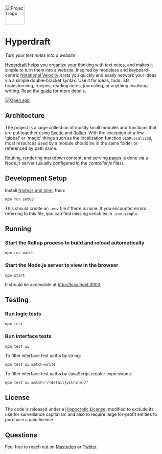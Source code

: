 <a href="https://hyperdraft.rosano.ca"><img alt="Project logo" src="https://static.rosano.ca/wikiavec/identity.svg" width="64" /></a>

# Hyperdraft

_Turn your text notes into a website_

<a href="https://hyperdraft.rosano.ca">Hyperdraft</a> helps you organize your thinking with text notes, and makes it simple to turn them into a website. Inspired by modeless and keyboard-centric [Notational Velocity](http://notational.net/) it lets you quickly and easily network your ideas via a simple double-bracket syntax. Use it for ideas, todo lists, brainstorming, recipes, reading notes, journaling, or anything involving writing. Read the <a href="https://hyperdraft.rosano.ca">guide</a> for more details.

<a href="https://hyperdraft.rosano.ca/write"><img alt="Open app" src="http://static.rosano.ca/_shared/_RCSAppButton.svg" /></a>

## Architecture

The project is a large collection of mostly small modules and functions that are put together using [Svelte](https://svelte.dev) and [Rollup](https://rollupjs.org). With the exception of a few 'global' or 'magic' things such as the localization function `OLSKLocalized`, most resources used by a module should be in the same folder or referenced by path name.

Routing, rendering markdown content, and serving pages is done via a Node.js server (usually configured in the *controller.js* files).

## Development Setup

Install [Node.js and npm](https://nodejs.org/en/download/), then:

```
npm run setup
```

This should create an `.env` file if there is none. If you encounter errors referring to this file, you can find missing variables in `.env-sample`.

## Running

### Start the Rollup process to build and reload automatically

```
npm run watch
```

### Start the Node.js server to view in the browser

```
npm start
```

It should be accessible at <a href="http://localhost:3000" target="_blank">http://localhost:3000</a>.

## Testing

### Run logic tests

```
npm test 
```

### Run interface tests

```
npm test ui
```

To filter interface test paths by string:

```
npm test ui match=write
```

To filter interface test paths by JavaScript regular expressions:

```
npm test ui match='/(detail|vitrine)/'
```

## License

The code is released under a [Hippocratic License](https://firstdonoharm.dev), modified to exclude its use for surveillance capitalism and also to require large for-profit entities to purchase a paid license.

## Questions

Feel free to reach out on [Mastodon](https://merveilles.town/@rosano) or [Twitter](https://twitter.com/rosano).
